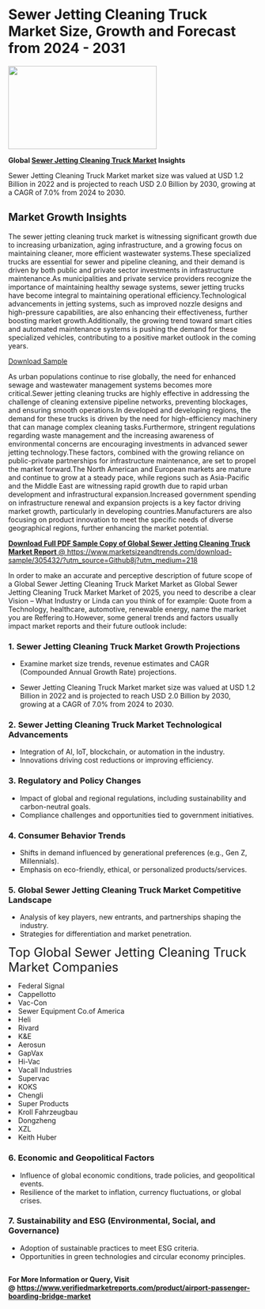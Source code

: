 <H1>Sewer Jetting Cleaning Truck Market Size, Growth and Forecast from 2024 - 2031</H1><img class="aligncenter size-medium wp-image-584254" src="https://thirdeyenews.in/wp-content/uploads/2024/09/Global-Market-Research-300x168.jpeg" alt="" width="300" height="168" /><p><strong>Global&nbsp;<a href="https://www.marketsizeandtrends.com/download-sample/305432/?utm_source=Github8j?utm_medium=218">Sewer Jetting Cleaning Truck Market</a> Insights</strong></p><p>Sewer Jetting Cleaning Truck Market market size was valued at USD 1.2 Billion in 2022 and is projected to reach USD 2.0 Billion by 2030, growing at a CAGR of 7.0% from 2024 to 2030.</p><p><h2>Market Growth Insights</h2> <p>The sewer jetting cleaning truck market is witnessing significant growth due to increasing urbanization, aging infrastructure, and a growing focus on maintaining cleaner, more efficient wastewater systems.These specialized trucks are essential for sewer and pipeline cleaning, and their demand is driven by both public and private sector investments in infrastructure maintenance.As municipalities and private service providers recognize the importance of maintaining healthy sewage systems, sewer jetting trucks have become integral to maintaining operational efficiency.Technological advancements in jetting systems, such as improved nozzle designs and high-pressure capabilities, are also enhancing their effectiveness, further boosting market growth.Additionally, the growing trend toward smart cities and automated maintenance systems is pushing the demand for these specialized vehicles, contributing to a positive market outlook in the coming years.</p> <p><a href="#">Download Sample</a></p> <p>As urban populations continue to rise globally, the need for enhanced sewage and wastewater management systems becomes more critical.Sewer jetting cleaning trucks are highly effective in addressing the challenge of cleaning extensive pipeline networks, preventing blockages, and ensuring smooth operations.In developed and developing regions, the demand for these trucks is driven by the need for high-efficiency machinery that can manage complex cleaning tasks.Furthermore, stringent regulations regarding waste management and the increasing awareness of environmental concerns are encouraging investments in advanced sewer jetting technology.These factors, combined with the growing reliance on public-private partnerships for infrastructure maintenance, are set to propel the market forward.The North American and European markets are mature and continue to grow at a steady pace, while regions such as Asia-Pacific and the Middle East are witnessing rapid growth due to rapid urban development and infrastructural expansion.Increased government spending on infrastructure renewal and expansion projects is a key factor driving market growth, particularly in developing countries.Manufacturers are also focusing on product innovation to meet the specific needs of diverse geographical regions, further enhancing the market potential.</p> <p><a href="#"></p><p><span class=""><strong>Download Full PDF Sample Copy of Global Sewer Jetting Cleaning Truck Market Report</strong> @ <a href="https://www.marketsizeandtrends.com/download-sample/305432/?utm_source=Github8j?utm_medium=218" target="_blank">https://www.marketsizeandtrends.com/download-sample/305432/?utm_source=Github8j?utm_medium=218</a></span></p><p>In order to make an accurate and perceptive description of future scope of a Global&nbsp;Sewer Jetting Cleaning Truck Market Market as Global&nbsp;Sewer Jetting Cleaning Truck Market Market of 2025, you need to describe a clear Vision &ndash; What Industry or Linda can you think of for example: Quote from a Technology, healthcare, automotive, renewable energy, name the market you are Reffering to.However, some general trends and factors usually impact market reports and their future outlook include:</p><h3>1.&nbsp;<strong>Sewer Jetting Cleaning Truck Market Growth Projections</strong></h3><ul><li>Examine market size trends, revenue estimates and CAGR (Compounded Annual Growth Rate) projections.</li><li><p>Sewer Jetting Cleaning Truck Market market size was valued at USD 1.2 Billion in 2022 and is projected to reach USD 2.0 Billion by 2030, growing at a CAGR of 7.0% from 2024 to 2030.</p></li></ul><h3>2.&nbsp;<strong>Sewer Jetting Cleaning Truck Market Technological Advancements</strong></h3><ul><li>Integration of AI, IoT, blockchain, or automation in the industry.</li><li>Innovations driving cost reductions or improving efficiency.</li></ul><h3>3.&nbsp;<strong>Regulatory and Policy Changes</strong></h3><ul><li>Impact of global and regional regulations, including sustainability and carbon-neutral goals.</li><li>Compliance challenges and opportunities tied to government initiatives.</li></ul><h3>4.&nbsp;<strong>Consumer Behavior Trends</strong></h3><ul><li>Shifts in demand influenced by generational preferences (e.g., Gen Z, Millennials).</li><li>Emphasis on eco-friendly, ethical, or personalized products/services.</li></ul><h3>5.&nbsp;<strong>Global Sewer Jetting Cleaning Truck Market Competitive Landscape</strong></h3><ul><li>Analysis of key players, new entrants, and partnerships shaping the industry.</li><li>Strategies for differentiation and market penetration.</li></ul><p data-pm-slice="1 1 []"><span style="color: inherit; font-family: inherit; font-size: 25px;">Top Global Sewer Jetting Cleaning Truck Market Companies</span></p><div class="" data-test-id=""><p><li>Federal Signal</li><li> Cappellotto</li><li> Vac-Con</li><li> Sewer Equipment Co.of America</li><li> Heli</li><li> Rivard</li><li> K&E</li><li> Aerosun</li><li> GapVax</li><li> Hi-Vac</li><li> Vacall Industries</li><li> Supervac</li><li> KOKS</li><li> Chengli</li><li> Super Products</li><li> Kroll Fahrzeugbau</li><li> Dongzheng</li><li> XZL</li><li> Keith Huber</li></p></div><h3>6.&nbsp;<strong>Economic and Geopolitical Factors</strong></h3><ul><li>Influence of global economic conditions, trade policies, and geopolitical events.</li><li>Resilience of the market to inflation, currency fluctuations, or global crises.</li></ul><h3>7.&nbsp;<strong>Sustainability and ESG (Environmental, Social, and Governance)</strong></h3><ul><li>Adoption of sustainable practices to meet ESG criteria.</li><li>Opportunities in green technologies and circular economy principles.</li></ul><h2><strong style="font-size: 14px;">For More Information or Query, Visit @&nbsp;</strong><a style="background-color: #ffffff; font-size: 14px;" href="https://www.marketsizeandtrends.com/report/sewer-jetting-cleaning-truck-market/" target="_blank">https://www.verifiedmarketreports.com/product/airport-passenger-boarding-bridge-market</a></h2>